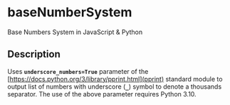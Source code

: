 # baseNumberSystem

Base Numbers System in JavaScript &amp; Python

## Description

Uses **`underscore_numbers=True`** parameter of the [https://docs.python.org/3/library/pprint.html](pprint) standard module to output list of numbers with underscore (**`_`**) symbol to denote a thousands separator. The use of the above parameter requires Python 3.10.
